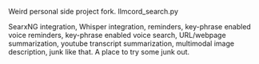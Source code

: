 Weird personal side project fork. llmcord_search.py

SearxNG integration, Whisper integration, reminders, key-phrase enabled voice reminders, key-phrase enabled voice search, URL/webpage summarization, youtube transcript summarization, multimodal image description, junk like that. A place to try some junk out.
